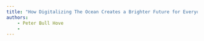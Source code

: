 ```yaml
---
title: "How Digitalizing The Ocean Creates a Brighter Future for Everyone."
authors:
    - Peter Bull Hove
    -                            
---
```


